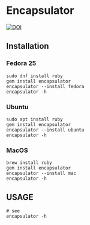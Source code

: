 # Encapsulator

[![DOI](https://zenodo.org/badge/94570522.svg)](https://zenodo.org/badge/latestdoi/94570522)

## Installation

### Fedora 25

```
sudo dnf install ruby
gem install encapsulator
encapsulator --install fedora
encapsulator -h
```

### Ubuntu

```
sudo apt install ruby
gem install encapsulator
encapsulator --install ubuntu
encapsulator -h
```

### MacOS

```
brew install ruby
gem install encapsulator
encapsulator --install mac
encapsulator -h
```

## USAGE

```
# see
encapsulator -h
```
